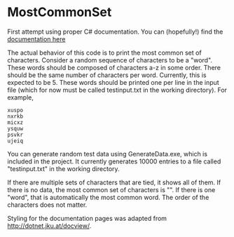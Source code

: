 # MostCommonSet
First attempt using proper C# documentation. You can (hopefully!) find the [documentation here](https://crainone.github.io/MostCommonSet/)

The actual behavior of this code is to print the most common set of characters. Consider a random sequence of characters to be a "word". These words should be composed of characters a-z in some order. There should be the same number of characters per word. Currently, this is expected to be 5. These words should be printed one per line in the input file (which for now must be called testinput.txt in the working directory). For example,

```
xuspo
nxrkb
micxz
ysquw
psvkr
ujeiq
```

You can generate random test data using GenerateData.exe, which is included in the project. It currently generates 10000 entries to a file called "testinput.txt" in the working directory.

If there are multiple sets of characters that are tied, it shows all of them. If there is no data, the most common set of characters is "". If there is one "word", that is automatically the most common word. The order of the characters does not matter.

Styling for the documentation pages was adapted from http://dotnet.jku.at/docview/.